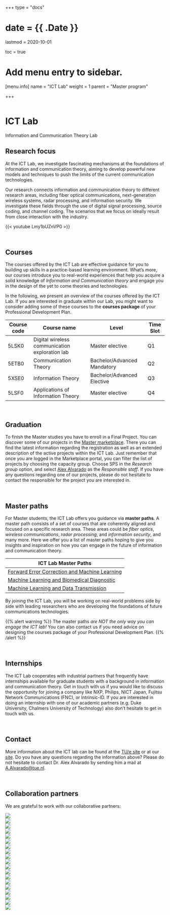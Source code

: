 +++
type = "docs"

# date = {{ .Date }}
lastmod = 2020-10-01

toc = true

# Add menu entry to sidebar.
[menu.info]
  name = "ICT Lab"
  weight = 1
  parent = "Master program"

+++


<div class="row">
  <div class="col-md-6 order-md-1 text-center text-md-left" style="vertical-align: middle; display: flex; align-items: center;">
  <div>
    <h1 class="hero-title" itemprop="headline" style="text-shadow: 0px 0px 0px rgba(0,0,0,0.0)">
      ICT Lab
    </h1>
    <div class="hero-lead" style="text-shadow: 0px 0px 0px rgba(0,0,0,0.0)">
      Information and Communication Theory Lab
    </div>
  </div>
  </div>
  <div class="col-6 mx-auto col-md-6 order-md-2 hero-media">
    <img src="/img/ictlab2.jpg" alt="">
  </div>
</div>


## Research focus
At the ICT Lab, we investigate fascinating mechanisms at the foundations of information and communication theory, aiming to develop powerful new models and techniques to push the limits of the current communication technologies.

Our research connects information and communication theory to different research areas, including fiber optical communications, next-generation wireless systems, radar processing, and information security. We investigate these fields through the use of digital signal processing, source coding, and channel coding. The scenarios that we focus on ideally result from close interaction with the industry.

{{< youtube Lmy1bUZnVP0 >}}

<br>

## Courses
The courses offered by the ICT Lab are effective guidance for you to building up skills in a practice-based learning environment. What’s more, our courses introduce you to real-world experiences that help you acquire a solid knowledge of *Information and Communication theory* and engage you in the design of the yet to come theories and technologies.

In the following, we present an overview of the courses offered by the ICT Lab. If you are interested in graduate within our Lab, you might want to consider adding some of these courses to the **courses package** of your Professional Development Plan.

| Course code   | Course name                        | Level                       | Time Slot |
|---------------|------------------------------------|-----------------------------|-----------|
| 5LSK0         | Digital wireless communication exploration lab| Master elective  | Q1        |
| 5ETB0         | Communication Theory               |Bachelor/Advanced Mandatory  | Q2        |
| 5XSE0         | Information Theory                 |Bachelor/Advanced Elective   | Q3        |
| 5LSF0         | Applications of Information Theory | Master elective             | Q4        |

<br>

## Graduation
To finish the Master studies you have to enroll in a Final Project. You can discover some of our projects in the <a href="https://master.ele.tue.nl/" target="_blank">Master marketplace</a>. There you can find the latest information regarding the registration as well as an extended description of the active projects within the ICT Lab. Just remember that once you are logged in the Marketplace portal, you can filter the list of projects by choosing the capacity group. Choose SPS in the *Research group* option, and select <a href="https://www.tue.nl/en/research/researchers/alex-alvarado/" target="_blank">Alex Alvarado</a> as the *Responsible staff*. If you have any questions regarding one of our projects, please do not hesitate to contact the responsible for the project you are interested in.

<br>

## Master paths
For Master students, the ICT Lab offers you guidance via **master paths**. A master path consists of a set of courses that are coherently aligned and focused on a specific research area. These areas could be  *fiber optics*, *wireless communications*, *radar processing*, and *information security*, and many more. Here we offer you a list of master paths hoping to give you insights and inspiration on how you can engage in the future of information and communication theory.

| ICT Lab Master Paths                                                                                 |
|------------------------------------------------------------------------------------------------------|
|<a href="/../files/12.InfoFigures/ictlab/Forward_Error_Correction_and_Machine_Learning.pdf">Forward Error Correction and Machine Learning</a>|
|<a href="/../files/12.InfoFigures/ictlab/Machine Learning and Biomedical Diagnostics.pdf">Machine Learning and Biomedical Diagnostic</a>   |
|<a href="/../files/12.InfoFigures/ictlab/Machine Learning and Data Transmission.pdf">Machine Learning and Data Transmission</a>       |

By joining the ICT Lab, you will be working on real-world problems side by side with leading researchers who are developing the foundations of future communications technologies.

{{% alert warning %}}
The master paths *are NOT the only way you can engage the ICT lab!*
You can also contact us if you need advice on designing the courses package of your Professional Development Plan.
{{% /alert %}}

<br>

## Internships
The ICT Lab cooperates with industrial partners that frequently have internships available for graduate students with a background in information and communication theory. Get in touch with us if you would like to discuss the opportunity for joining a company like NXP, Philips, NICT Japan, Fujitsu Network Communications (FNC), or Intrinsic-ID. If you are interested in doing an internship with one of our academic partners (e.g. Duke University, Chalmers University of Technology) also don’t hesitate to get in touch with us.

<br>

## Contact
More information about the ICT lab can be found at the [TU/e site](https://www.tue.nl/en/research/research-groups/signal-processing-systems/ictlab/) or at our [site](https://www.sps.tue.nl/ictlab/).
Do you have any questions regarding the information above? Please do not hesitate to contact Dr. Alex Alvarado by sending him a mail at <a href="mailto:A.Alvarado@tue.nl">A.Alvarado@tue.nl</a>.

<br>

## Collaboration partners
We are grateful to work with our collaborative partners:

<div class="company-logo-wrapper">
  <a href="https://www.chalmers.se/sv/Sidor/default.aspx" target="blank_">
    <div class="company-logo-item">
      <img src="../company_logos/chalmers-avancez.png">
    </div>
  </a>
  <a href="https://www.kit.edu/" target="blank_">
    <div class="company-logo-item">
      <img src="../company_logos/kit.png">
    </div>
  </a>
  <a href="https://www.iaf.fraunhofer.de/" target="blank_">
    <div class="company-logo-item">
      <img src="../company_logos/fraunhofer.jpg">
    </div>
  </a>
  <a href="https://www.keysight.com/nl/en/home.html" target="blank_">
    <div class="company-logo-item">
      <img src="../company_logos/keysight.png">
    </div>
  </a>
  <a href="https://www.nxp.com/" target="blank_">
    <div class="company-logo-item">
      <img src="../company_logos/nxp.png">
    </div>
  </a>
  <a href="https://www.ericsson.com/" target="blank_">
    <div class="company-logo-item">
      <img src="../company_logos/ericsson.png">
    </div>
  </a>
  <a href="https://www.gapwaves.com/" target="blank_">
    <div class="company-logo-item">
      <img src="../company_logos/gapwaves.png">
    </div>
  </a>
  <a href="https://www.ums-gaas.com/" target="blank_">
    <div class="company-logo-item">
      <img src="../company_logos/ums.jpg">
    </div>
  </a>
  <a href="http://www.imst.com/" target="blank_">
    <div class="company-logo-item">
      <img src="../company_logos/imst.jpg">
    </div>
  </a>
  <a href="https://erc.europa.eu/" target="blank_">
    <div class="company-logo-item">
      <img src="../company_logos/erc.jpg">
    </div>
  </a>
  <a href="https://tudelft.nl/" target="blank_">
    <div class="company-logo-item">
      <img src="../company_logos/tudelft.png">
    </div>
  </a>
    <a href="https://www.kuleuven.be/kuleuven/" target="blank_">
    <div class="company-logo-item">
      <img src="../company_logos/kuleuven.png">
    </div>
  </a>
    <a href="https://www.astron.nl/" target="blank_">
    <div class="company-logo-item">
      <img src="../company_logos/astron.png">
    </div>
  </a>
      <a href="https://www.qamcom.se/" target="blank_">
    <div class="company-logo-item">
      <img src="../company_logos/qamcon.png">
    </div>
  </a>
  <a href="https://saab.com/" target="blank_">
    <div class="company-logo-item">
      <img src="../company_logos/saab.png">
    </div>
  </a>
  <a href="https://tno.nl/" target="blank_">
    <div class="company-logo-item">
      <img src="../company_logos/tno.png">
    </div>
  </a>
  <a href="https://www.nwo.nl/en" target="blank_">
    <div class="company-logo-item">
      <img src="../company_logos/nwo.png">
    </div>
  </a>
    <a href="https://technikon.com/" target="blank_">
    <div class="company-logo-item">
      <img src="../company_logos/technikon.png">
    </div>
  </a>
    <a href="https://www.intrinsic-id.com/" target="blank_">
    <div class="company-logo-item">
      <img src="../company_logos/iid.png">
    </div>
  </a>
</div>
